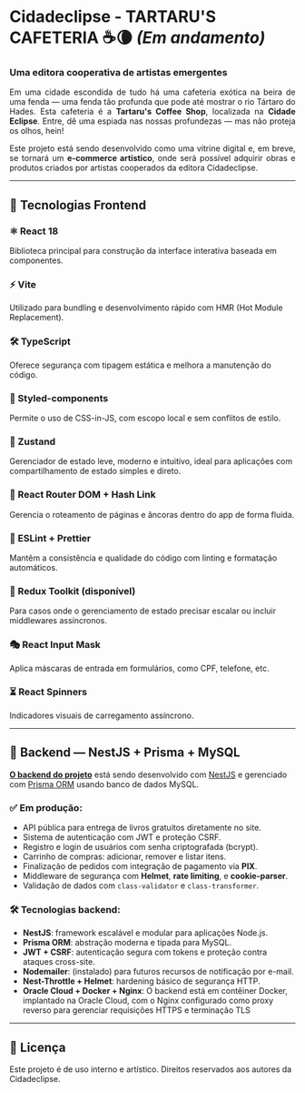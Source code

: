 # Cidadeclipse - TARTARU'S CAFETERIA ☕🌘 *(Em andamento)*

### Uma editora cooperativa de artistas emergentes

<p align="justify">
Em uma cidade escondida de tudo há uma cafeteria exótica na beira de uma fenda — uma fenda tão profunda que pode até mostrar o rio Tártaro do Hades. Esta cafeteria é a <strong>Tartaru's Coffee Shop</strong>, localizada na <strong>Cidade Eclipse</strong>. Entre, dê uma espiada nas nossas profundezas — mas não proteja os olhos, hein!
</p>

<p align="justify">
Este projeto está sendo desenvolvido como uma vitrine digital e, em breve, se tornará um <strong>e-commerce artístico</strong>, onde será possível adquirir obras e produtos criados por artistas cooperados da editora Cidadeclipse.
</p>

---

## 🧰 Tecnologias Frontend

### ⚛️ React 18
Biblioteca principal para construção da interface interativa baseada em componentes.

### ⚡ Vite
Utilizado para bundling e desenvolvimento rápido com HMR (Hot Module Replacement).

### 🛠️ TypeScript
Oferece segurança com tipagem estática e melhora a manutenção do código.

### 🎨 Styled-components
Permite o uso de CSS-in-JS, com escopo local e sem conflitos de estilo.

### 🧠 Zustand
Gerenciador de estado leve, moderno e intuitivo, ideal para aplicações com compartilhamento de estado simples e direto.

### 🧭 React Router DOM + Hash Link
Gerencia o roteamento de páginas e âncoras dentro do app de forma fluida.

### 🧼 ESLint + Prettier
Mantêm a consistência e qualidade do código com linting e formatação automáticos.

### 🧱 Redux Toolkit (disponível)
Para casos onde o gerenciamento de estado precisar escalar ou incluir middlewares assíncronos.

### 🎭 React Input Mask
Aplica máscaras de entrada em formulários, como CPF, telefone, etc.

### ⏳ React Spinners
Indicadores visuais de carregamento assíncrono.

---

## 🧪 Backend — NestJS + Prisma + MySQL

<strong>[O backend do projeto](https://github.com/lllleao/backend-cd)</strong> está sendo desenvolvido com [NestJS](https://nestjs.com/) e gerenciado com [Prisma ORM](https://www.prisma.io/) usando banco de dados MySQL.

### ✅ Em produção:
- API pública para entrega de livros gratuitos diretamente no site.
- Sistema de autenticação com JWT e proteção CSRF.
- Registro e login de usuários com senha criptografada (bcrypt).
- Carrinho de compras: adicionar, remover e listar itens.
- Finalização de pedidos com integração de pagamento via **PIX**.
- Middleware de segurança com **Helmet**, **rate limiting**, e **cookie-parser**.
- Validação de dados com `class-validator` e `class-transformer`.

### 🛠️ Tecnologias backend:
- **NestJS**: framework escalável e modular para aplicações Node.js.
- **Prisma ORM**: abstração moderna e tipada para MySQL.
- **JWT + CSRF**: autenticação segura com tokens e proteção contra ataques cross-site.
- **Nodemailer**: (instalado) para futuros recursos de notificação por e-mail.
- **Nest-Throttle + Helmet**: hardening básico de segurança HTTP.
- **Oracle Cloud + Docker + Nginx**: O backend está em contêiner Docker, implantado na Oracle Cloud, com o Nginx configurado como proxy reverso para gerenciar requisições HTTPS e terminação TLS

---

## 📜 Licença

Este projeto é de uso interno e artístico. Direitos reservados aos autores da Cidadeclipse.

